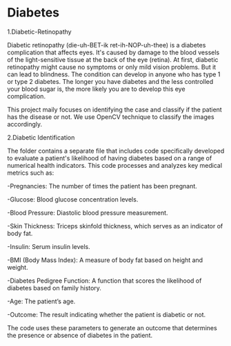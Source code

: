 # Diabetes
1.Diabetic-Retinopathy

Diabetic retinopathy (die-uh-BET-ik ret-ih-NOP-uh-thee) is a diabetes complication that affects eyes. It's caused by damage to the blood vessels of the light-sensitive tissue at the back of the eye (retina).
At first, diabetic retinopathy might cause no symptoms or only mild vision problems. But it can lead to blindness.
The condition can develop in anyone who has type 1 or type 2 diabetes. The longer you have diabetes and the less controlled your blood sugar is, the more likely you are to develop this eye complication.


This project maily focuses on identifying the case and classify if the patient has the disease or not.
We use OpenCV technique to classify the images accordingly. 

2.Diabetic Identification

The folder contains a separate file that includes code specifically developed to evaluate a patient's likelihood of having diabetes based on a range of numerical health indicators. This code processes and analyzes key medical metrics such as:

-Pregnancies: The number of times the patient has been pregnant.

-Glucose: Blood glucose concentration levels.

-Blood Pressure: Diastolic blood pressure measurement.

-Skin Thickness: Triceps skinfold thickness, which serves as an indicator of body fat.

-Insulin: Serum insulin levels.

-BMI (Body Mass Index): A measure of body fat based on height and weight.

-Diabetes Pedigree Function: A function that scores the likelihood of diabetes based on family history.

-Age: The patient’s age.

-Outcome: The result indicating whether the patient is diabetic or not.

The code uses these parameters to generate an outcome that determines the presence or absence of diabetes in the patient.
